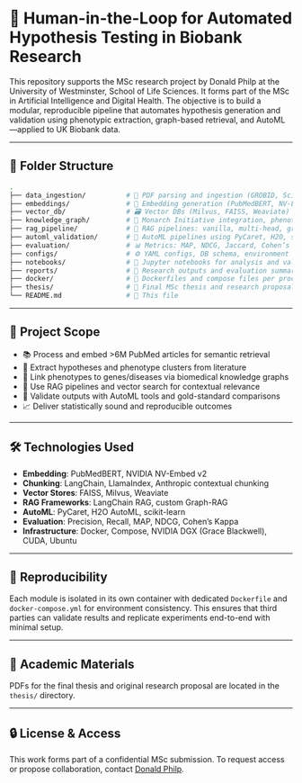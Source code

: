 # 🤖 Human-in-the-Loop for Automated Hypothesis Testing in Biobank Research

This repository supports the MSc research project by Donald Philp at the University of Westminster, School of Life Sciences. It forms part of the MSc in Artificial Intelligence and Digital Health. The objective is to build a modular, reproducible pipeline that automates hypothesis generation and validation using phenotypic extraction, graph-based retrieval, and AutoML—applied to UK Biobank data.

---

## 📁 Folder Structure

```bash
.
├── data_ingestion/          # 📄 PDF parsing and ingestion (GROBID, ScienceParse)
├── embeddings/              # 🧠 Embedding generation (PubMedBERT, NV-Embed v2)
├── vector_db/               # 🗃️ Vector DBs (Milvus, FAISS, Weaviate)
├── knowledge_graph/         # 🧬 Monarch Initiative integration, phenotype-disease linking
├── rag_pipeline/            # 🔁 RAG pipelines: vanilla, multi-head, graph-enhanced
├── automl_validation/       # 🤖 AutoML pipelines using PyCaret, H2O, scikit-learn
├── evaluation/              # 📊 Metrics: MAP, NDCG, Jaccard, Cohen’s Kappa
├── configs/                 # ⚙️ YAML configs, DB schema, environment settings
├── notebooks/               # 📓 Jupyter notebooks for analysis and validation
├── reports/                 # 📝 Research outputs and evaluation summaries
├── docker/                  # 🐳 Dockerfiles and compose files per process
├── thesis/                  # 📄 Final MSc thesis and research proposal (PDFs)
└── README.md                # 📘 This file
```

---

## 🎯 Project Scope

- 📚 Process and embed >6M PubMed articles for semantic retrieval  
- 🧪 Extract hypotheses and phenotype clusters from literature  
- 🧬 Link phenotypes to genes/diseases via biomedical knowledge graphs  
- 🧠 Use RAG pipelines and vector search for contextual relevance  
- 🤖 Validate outputs with AutoML tools and gold-standard comparisons  
- 📈 Deliver statistically sound and reproducible outcomes  

---

## 🛠️ Technologies Used

- **Embedding**: PubMedBERT, NVIDIA NV-Embed v2  
- **Chunking**: LangChain, LlamaIndex, Anthropic contextual chunking  
- **Vector Stores**: FAISS, Milvus, Weaviate  
- **RAG Frameworks**: LangChain RAG, custom Graph-RAG  
- **AutoML**: PyCaret, H2O AutoML, scikit-learn  
- **Evaluation**: Precision, Recall, MAP, NDCG, Cohen’s Kappa  
- **Infrastructure**: Docker, Compose, NVIDIA DGX (Grace Blackwell), CUDA, Ubuntu  

---

## 🧪 Reproducibility

Each module is isolated in its own container with dedicated `Dockerfile` and `docker-compose.yml` for environment consistency. This ensures that third parties can validate results and replicate experiments end-to-end with minimal setup.

---

## 📄 Academic Materials

PDFs for the final thesis and original research proposal are located in the `thesis/` directory.

---

## 🔒 License & Access

This work forms part of a confidential MSc submission. To request access or propose collaboration, contact [Donald Philp](https://github.com/donphi).